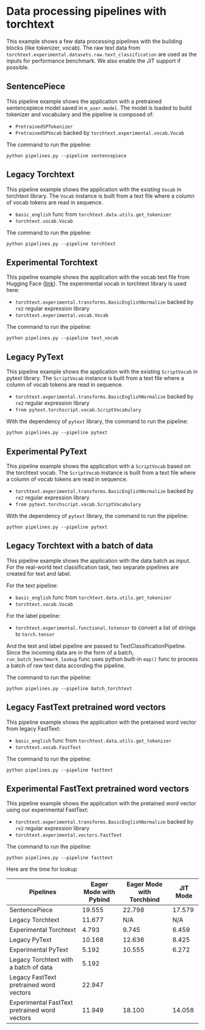 # Data processing pipelines with torchtext

This example shows a few data processing pipelines with the building blocks (like tokenizer, vocab). The raw text data from `torchtext.experimental.datasets.raw.text_classification` are used as the inputs for performance benchmark. We also enable the JIT support if possible.


## SentencePiece 

This pipeline example shows the application with a pretrained sentencepiece model saved in `m_user.model`. The model is loaded to build tokenizer and vocabulary and the pipeline is composed of:

* `PretrainedSPTokenizer`
* `PretrainedSPVocab` backed by `torchtext.experimental.vocab.Vocab`

The command to run the pipeline:

    python pipelines.py --pipeline sentencepiece


## Legacy Torchtext

This pipeline example shows the application with the existing `Vocab` in torchtext library. The `Vocab` instance is built from a text file where a column of vocab tokens are read in sequence.

* `basic_english` func from `torchtext.data.utils.get_tokenizer`
* `torchtext.vocab.Vocab`

The command to run the pipeline:

    python pipelines.py --pipeline torchtext


## Experimental Torchtext

This pipeline example shows the application with the vocab text file from Hugging Face ([link](https://s3.amazonaws.com/models.huggingface.co/bert/bert-base-uncased-vocab.txt)). The experimental vocab in torchtext library is used here:

* `torchtext.experimental.transforms.BasicEnglishNormalize` backed by `re2` regular expression library
* `torchtext.experimental.vocab.Vocab`

The command to run the pipeline:

    python pipelines.py --pipeline text_vocab 


## Legacy PyText

This pipeline example shows the application with the existing `ScriptVocab` in pytext library. The `ScriptVocab` instance is built from a text file where a column of vocab tokens are read in sequence.

* `torchtext.experimental.transforms.BasicEnglishNormalize` backed by `re2` regular expression library
* `from pytext.torchscript.vocab.ScriptVocabulary`

With the dependency of `pytext` library, the command to run the pipeline:

    python pipelines.py --pipeline pytext


## Experimental PyText

This pipeline example shows the application with a `ScriptVocab` based on the torchtext vocab. The `ScriptVocab` instance is built from a text file where a column of vocab tokens are read in sequence.

* `torchtext.experimental.transforms.BasicEnglishNormalize` backed by `re2` regular expression library
* `from pytext.torchscript.vocab.ScriptVocabulary`

With the dependency of `pytext` library, the command to run the pipeline:

    python pipelines.py --pipeline pytext


## Legacy Torchtext with a batch of data

This pipeline example shows the application with the data batch as input. For the real-world text classification task, two separate pipelines are created for text and label.

For the text pipeline:

* `basic_english` func from `torchtext.data.utils.get_tokenizer`
* `torchtext.vocab.Vocab`

For the label pipeline:

* `torchtext.experimental.functional.totensor` to convert a list of strings to `torch.tensor`

And the text and label pipeline are passed to TextClassificationPipeline. Since the incoming data are in the form of a batch, `run_batch_benchmark_lookup` func uses python built-in `map()` func to process a batch of raw text data according the pipeline.

The command to run the pipeline:

    python pipelines.py --pipeline batch_torchtext


## Legacy FastText pretrained word vectors 

This pipeline example shows the application with the pretained word vector from legacy FastText:

* `basic_english` func from `torchtext.data.utils.get_tokenizer`
* `torchtext.vocab.FastText`

The command to run the pipeline:

    python pipelines.py --pipeline fasttext 


## Experimental FastText pretrained word vectors 

This pipeline example shows the application with the pretained word vector using our experimental FastText:

* `torchtext.experimental.transforms.BasicEnglishNormalize` backed by `re2` regular expression library
* `torchtext.experimental.vectors.FastText`

The command to run the pipeline:

    python pipelines.py --pipeline fasttext 

Here are the time for lookup

Pipelines | Eager Mode with Pybind | Eager Mode with Torchbind | JIT Mode
------------ | ------------- | ------------- | -------------
SentencePiece | 19.555 | 22.798 | 17.579
Legacy Torchtext | 11.677 | N/A | N/A
Experimental Torchtext | 4.793 | 9.745 | 6.459
Legacy PyText | 10.168 | 12.636 | 8.425
Experimental PyText | 5.192 | 10.555 | 6.272 
Legacy Torchtext with a batch of data | 5.192
Legacy FastText pretrained word vectors | 22.947
Experimental FastText pretrained word vectors | 11.949 | 18.100 | 14.058
